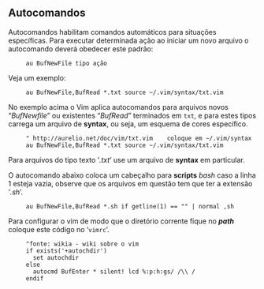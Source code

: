 Autocomandos  
-------------

Autocomandos habilitam comandos automáticos para situações específicas.
Para executar determinada ação ao iniciar um novo arquivo o autocomando
deverá obedecer este padrão:

         au BufNewFile tipo ação

Veja um exemplo:

         au BufNewFile,BufRead *.txt source ~/.vim/syntax/txt.vim

No exemplo acima o Vim aplica autocomandos para arquivos novos
“*BufNewfile*” ou existentes “*BufRead*”
terminados em `txt`, e para estes tipos carrega um arquivo de
**syntax**, ou seja, um esquema de cores específico.

         " http://aurelio.net/doc/vim/txt.vim    coloque em ~/.vim/syntax
         au BufNewFile,BufRead *.txt source ~/.vim/syntax/txt.vim

Para arquivos do tipo texto ‘*.txt*’ use um arquivo de
**syntax** em particular.

O autocomando abaixo coloca um cabeçalho para **scripts**
*bash* caso a linha 1 esteja vazia, observe que os arquivos
em questão tem que ter a extensão ‘*.sh*’.

         au BufNewFile,BufRead *.sh if getline(1) == "" | normal ,sh

Para configurar o vim de modo que o diretório corrente fique no
***path*** coloque este código no ‘`vimrc`’.

         "fonte: wikia - wiki sobre o vim
         if exists('+autochdir')
           set autochdir
         else
           autocmd BufEnter * silent! lcd %:p:h:gs/ /\\ /
         endif


